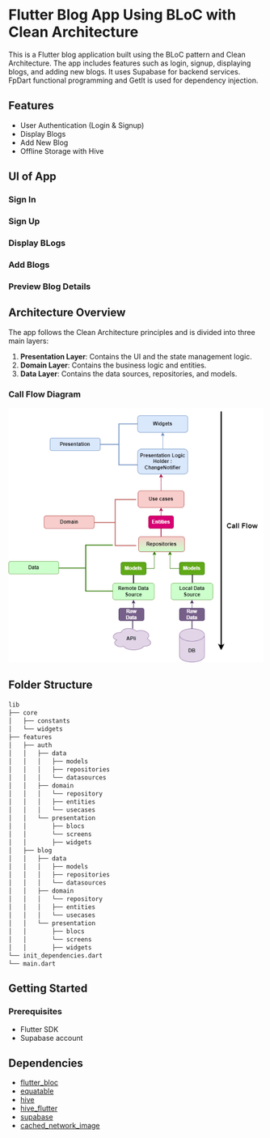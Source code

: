 # Flutter Blog App Using BLoC with Clean Architecture

This is a Flutter blog application built using the BLoC pattern and Clean Architecture. The app includes features such as login, signup, displaying blogs, and adding new blogs. It uses Supabase for backend services. FpDart functional programming and GetIt is used for dependency injection.

## Features

- User Authentication (Login & Signup)
- Display Blogs
- Add New Blog
- Offline Storage with Hive

## UI of App
### Sign In


### Sign Up


### Display BLogs


### Add Blogs


### Preview Blog Details


## Architecture Overview

The app follows the Clean Architecture principles and is divided into three main layers:

1. **Presentation Layer**: Contains the UI and the state management logic.
2. **Domain Layer**: Contains the business logic and entities.
3. **Data Layer**: Contains the data sources, repositories, and models.

### Call Flow Diagram

![Clean Architecture Call Flow](https://github.com/aliasar1/Blog-App-BLoC-Flutter/blob/main/app_images/clean_architecture.png)

## Folder Structure

```
lib
├── core
│   ├── constants
│   └── widgets
├── features
│   ├── auth
│   │   ├── data
│   │   │   ├── models
│   │   │   ├── repositories
│   │   │   └── datasources
│   │   ├── domain
│   │   │   └── repository
│   │   │   ├── entities
│   │   │   └── usecases
│   │   └── presentation
│   │       ├── blocs
│   │       └── screens
│   │       ├── widgets
│   ├── blog
│   │   ├── data
│   │   │   ├── models
│   │   │   ├── repositories
│   │   │   └── datasources
│   │   ├── domain
│   │   │   └── repository
│   │   │   ├── entities
│   │   │   └── usecases
│   │   └── presentation
│   │       ├── blocs
│   │       └── screens
│   │       ├── widgets
└── init_dependencies.dart
└── main.dart
```

## Getting Started

### Prerequisites

- Flutter SDK
- Supabase account



## Dependencies

- [flutter_bloc](https://pub.dev/packages/flutter_bloc)
- [equatable](https://pub.dev/packages/equatable)
- [hive](https://pub.dev/packages/hive)
- [hive_flutter](https://pub.dev/packages/hive_flutter)
- [supabase](https://pub.dev/packages/supabase)
- [cached_network_image](https://pub.dev/packages/cached_network_image)
